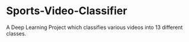 # Sports-Video-Classifier
A Deep Learning Project which classifies various videos into 13 different classes.
